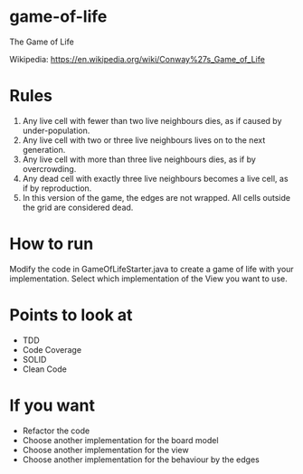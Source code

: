 # game-of-life

The Game of Life

Wikipedia: https://en.wikipedia.org/wiki/Conway%27s_Game_of_Life

# Rules

1. Any live cell with fewer than two live neighbours dies, as if caused by under-population.
2. Any live cell with two or three live neighbours lives on to the next generation.
3. Any live cell with more than three live neighbours dies, as if by overcrowding.
4. Any dead cell with exactly three live neighbours becomes a live cell, as if by reproduction.
5. In this version of the game, the edges are not wrapped. All cells outside the grid are considered dead.

# How to run

Modify the code in GameOfLifeStarter.java to create a game of life with your implementation. Select which
implementation of the View you want to use.

# Points to look at

- TDD
- Code Coverage
- SOLID
- Clean Code

# If you want

- Refactor the code
- Choose another implementation for the board model
- Choose another implementation for the view
- Choose another implementation for the behaviour by the edges
